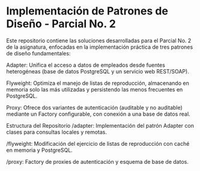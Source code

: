 # Implementación de Patrones de Diseño - Parcial No. 2

Este repositorio contiene las soluciones desarrolladas para el Parcial No. 2 de la asignatura, enfocadas en la implementación práctica de tres patrones de diseño fundamentales:

Adapter: Unifica el acceso a datos de empleados desde fuentes heterogéneas (base de datos PostgreSQL y un servicio web REST/SOAP).

Flyweight: Optimiza el manejo de listas de reproducción, almacenando en memoria solo las más utilizadas y persistendo las menos frecuentes en PostgreSQL.

Proxy: Ofrece dos variantes de autenticación (auditable y no auditable) mediante un Factory configurable, con conexión a una base de datos real.

Estructura del Repositorio
/adapter: Implementación del patrón Adapter con clases para consultas locales y remotas.

/flyweight: Modificación del ejercicio de listas de reproducción con caché en memoria y PostgreSQL.

/proxy: Factory de proxies de autenticación y esquema de base de datos.
